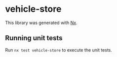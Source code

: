 # vehicle-store

This library was generated with [Nx](https://nx.dev).

## Running unit tests

Run `nx test vehicle-store` to execute the unit tests.
